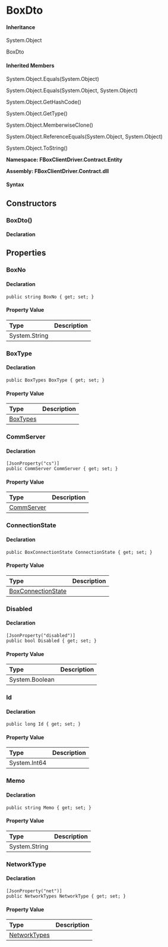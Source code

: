 # BoxDto

#### Inheritance

System.Object

BoxDto

#### Inherited Members

System.Object.Equals\(System.Object\)

System.Object.Equals\(System.Object, System.Object\)

System.Object.GetHashCode\(\)

System.Object.GetType\(\)

System.Object.MemberwiseClone\(\)

System.Object.ReferenceEquals\(System.Object, System.Object\)

System.Object.ToString\(\)

**Namespace: FBoxClientDriver.Contract.Entity**

**Assembly: FBoxClientDriver.Contract.dll**

#### Syntax <a id="FBoxClientDriver_Contract_Entity_BoxDto_syntax"></a>

## Constructors <a id="constructors"></a>

### BoxDto\(\) <a id="FBoxClientDriver_Contract_Entity_BoxDto__ctor"></a>

#### Declaration

## Properties <a id="properties"></a>

### BoxNo <a id="FBoxClientDriver_Contract_Entity_BoxDto_BoxNo"></a>

#### Declaration

```text
public string BoxNo { get; set; }
```

#### Property Value

| Type | Description |
| :--- | :--- |
| System.String |  |

### BoxType <a id="FBoxClientDriver_Contract_Entity_BoxDto_BoxType"></a>

#### Declaration

```text
public BoxTypes BoxType { get; set; }
```

#### Property Value

| Type | Description |
| :--- | :--- |
| [BoxTypes](https://docs.flexem.net/fbox/zh-cn/sdk/FBoxClientDriver.Contract.BoxTypes.html) |  |

### CommServer <a id="FBoxClientDriver_Contract_Entity_BoxDto_CommServer"></a>

#### Declaration

```text
[JsonProperty("cs")]
public CommServer CommServer { get; set; }
```

#### Property Value

| Type | Description |
| :--- | :--- |
| [CommServer](https://docs.flexem.net/fbox/zh-cn/sdk/FBoxClientDriver.Contract.Entity.CommServer.html) |  |

### ConnectionState <a id="FBoxClientDriver_Contract_Entity_BoxDto_ConnectionState"></a>

#### Declaration

```text
public BoxConnectionState ConnectionState { get; set; }
```

#### Property Value

| Type | Description |
| :--- | :--- |
| [BoxConnectionState](https://docs.flexem.net/fbox/zh-cn/sdk/FBoxClientDriver.Contract.BoxConnectionState.html) |  |

### Disabled <a id="FBoxClientDriver_Contract_Entity_BoxDto_Disabled"></a>

#### Declaration

```text
[JsonProperty("disabled")]
public bool Disabled { get; set; }
```

#### Property Value

| Type | Description |
| :--- | :--- |
| System.Boolean |  |

### Id <a id="FBoxClientDriver_Contract_Entity_BoxDto_Id"></a>

#### Declaration

```text
public long Id { get; set; }
```

#### Property Value

| Type | Description |
| :--- | :--- |
| System.Int64 |  |

### Memo <a id="FBoxClientDriver_Contract_Entity_BoxDto_Memo"></a>

#### Declaration

```text
public string Memo { get; set; }
```

#### Property Value

| Type | Description |
| :--- | :--- |
| System.String |  |

### NetworkType <a id="FBoxClientDriver_Contract_Entity_BoxDto_NetworkType"></a>

#### Declaration

```text
[JsonProperty("net")]
public NetworkTypes NetworkType { get; set; }
```

#### Property Value

| Type | Description |
| :--- | :--- |
| [NetworkTypes](https://docs.flexem.net/fbox/zh-cn/sdk/FBoxClientDriver.NetworkTypes.html) |  |

